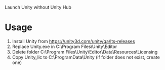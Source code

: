 Launch Unity without Unity Hub

# Usage
1. Install Unity from https://unity3d.com/unity/qa/lts-releases
2. Replace Unity.exe in C:\Program Files\Unity\Editor
3. Delete folder C:\Program Files\Unity\Editor\Data\Resources\Licensing
4. Copy Unity_lic to C:\ProgramData\Unity (if folder does not exist, create one)